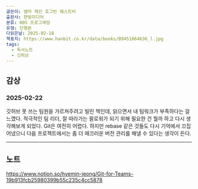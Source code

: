 ```yaml
---
글쓴이: 엠마 제인 호그빈 웨스트비
출판사: 한빛미디어
분류: 005 프로그래밍
유형: 단행본
다읽은날: 2025-02-18
책표지: https://www.hanbit.co.kr/data/books/B9451664636_l.jpg
tags:
  - 독서노트
  - 깃허브
---
```

## 감상
### 2025-02-22

깃허브 못 쓰는 팀원을 가르쳐주려고 빌린 책인데, 읽으면서 내 팀워크가 부족하다는 걸 느꼈다.
적극적인 팀 리더, 잘 따라가는 팔로워가 되기 위해 필요한 건 뭘까 하고 다시 생각해보게 되었다.
Git은 여전히 어렵다. 하지만 rebase 같은 것들도 다시 기억에서 끄집어냈으니 다음 프로젝트에서는 좀 더 매끄러운 버전 관리를 해낼 수 있다는 생각이 든다.

---
## 노트
https://www.notion.so/hyemin-jeong/Git-for-Teams-19b913fcb25980399b55c235c4cc5878